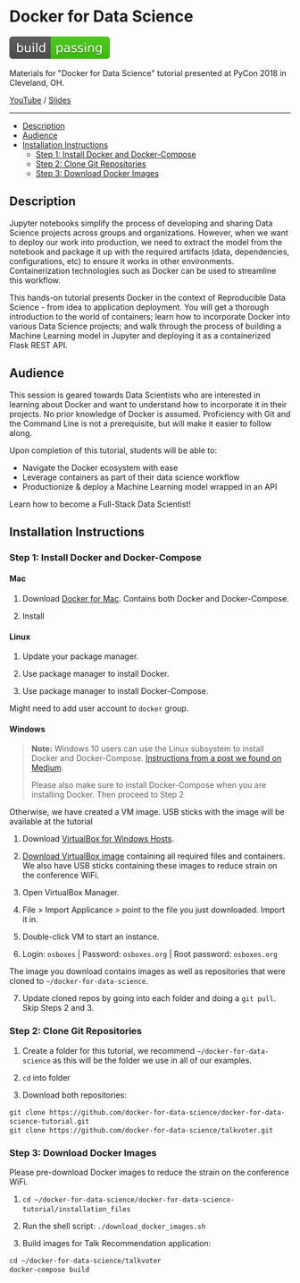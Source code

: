 # Docker for Data Science

![Alt text](./_materials/build_passing.svg)

Materials for "Docker for Data Science" tutorial presented at PyCon 2018 in Cleveland, OH.

[YouTube](https://www.youtube.com/watch?v=jbb1dbFaovg) / [Slides](http://bit.ly/docker-for-data-pycon)

---

<!-- TOC -->

- [Description](#description)
- [Audience](#audience)
- [Installation Instructions](#installation-instructions)
    - [Step 1: Install Docker and Docker-Compose](#step-1-install-docker-and-docker-compose)
    - [Step 2: Clone Git Repositories](#step-2-clone-git-repositories)
    - [Step 3: Download Docker Images](#step-3-download-docker-images)

<!-- /TOC -->

## Description

Jupyter notebooks simplify the process of developing and sharing Data Science projects across groups and organizations. However, when we want to deploy our work into production, we need to extract the model from the notebook and package it up with the required artifacts (data, dependencies, configurations, etc) to ensure it works in other environments. Containerization technologies such as Docker can be used to streamline this workflow.

This hands-on tutorial presents Docker in the context of Reproducible Data Science - from idea to application deployment. You will get a thorough introduction to the world of containers; learn how to incorporate Docker into various Data Science projects; and walk through the process of building a Machine Learning model in Jupyter and deploying it as a containerized Flask REST API.

## Audience

This session is geared towards Data Scientists who are interested in learning about Docker and want to understand how to incorporate it in their projects. No prior knowledge of Docker is assumed. Proficiency with Git and the Command Line is not a prerequisite, but will make it easier to follow along.

Upon completion of this tutorial, students will be able to:

* Navigate the Docker ecosystem with ease
* Leverage containers as part of their data science workflow
* Productionize & deploy a Machine Learning model wrapped in an API

Learn how to become a Full-Stack Data Scientist!

## Installation Instructions

### Step 1: Install Docker and Docker-Compose

#### Mac

1. Download [Docker for Mac](https://store.docker.com/editions/community/docker-ce-desktop-mac). Contains both Docker and Docker-Compose.

2. Install

#### Linux

1. Update your package manager.

2. Use package manager to install Docker.

3. Use package manager to install Docker-Compose.

Might need to add user account to `docker` group.

#### Windows

> **Note:** Windows 10 users can use the Linux subsystem to install Docker and Docker-Compose. [Instructions from a post we found on Medium](https://medium.com/@sebagomez/installing-the-docker-client-on-ubuntus-windows-subsystem-for-linux-612b392a44c4).
>
> Please also make sure to install Docker-Compose when you are installing Docker. Then proceed to Step 2

Otherwise, we have created a VM image. USB sticks with the image will be available at the tutorial

1. Download [VirtualBox for Windows Hosts](https://www.virtualbox.org/wiki/Downloads).

2. [Download VirtualBox image](https://s3.us-east-2.amazonaws.com/docker-for-data-science/docker-for-data-science.ova) containing all required files and containers. We also have USB sticks containing these images to reduce strain on the conference WiFi.

3. Open VirtualBox Manager.

4. File > Import Applicance > point to the file you just downloaded. Import it in.

5. Double-click VM to start an instance.

6. Login: `osboxes` | Password: `osboxes.org` | Root password: `osboxes.org`

The image you download contains images as well as repositories that were cloned to `~/docker-for-data-science`.

7. Update cloned repos by going into each folder and doing a `git pull`. Skip Steps 2 and 3.

### Step 2: Clone Git Repositories

1. Create a folder for this tutorial, we recommend `~/docker-for-data-science` as this will be the folder we use in all of our examples.

2. `cd` into folder

3. Download both repositories:

```console
git clone https://github.com/docker-for-data-science/docker-for-data-science-tutorial.git
git clone https://github.com/docker-for-data-science/talkvoter.git
```

### Step 3: Download Docker Images

Please pre-download Docker images to reduce the strain on the conference WiFi.

1. `cd ~/docker-for-data-science/docker-for-data-science-tutorial/installation_files`

2. Run the shell script: `./download_docker_images.sh`

3. Build images for Talk Recommendation application:

```console
cd ~/docker-for-data-science/talkvoter
docker-compose build
```
